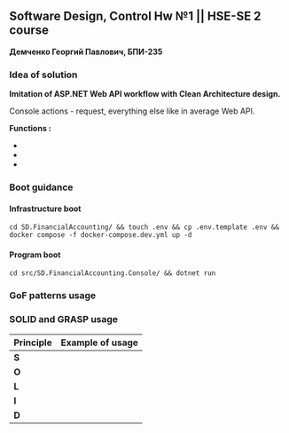 ## Software Design, Control Hw №1 || HSE-SE 2 course

**Демченко Георгий Павлович, БПИ-235**

### Idea of solution

**Imitation of ASP.NET Web API workflow with Clean Architecture design.**

Console actions - request, everything else like in average Web API.

**Functions :**

- 
- 
- 

### Boot guidance

#### Infrastructure boot

```shell
cd SD.FinancialAccounting/ && touch .env && cp .env.template .env && docker compose -f docker-compose.dev.yml up -d
```

#### Program boot

```shell
cd src/SD.FinancialAccounting.Console/ && dotnet run
```

### GoF patterns usage


### SOLID and GRASP usage

| **Principle** | **Example of usage**                                                                                                                                                                                                                                     |
|---------------|----------------------------------------------------------------------------------------------------------------------------------------------------------------------------------------------------------------------------------------------------------|
| **S**         | |
| **O**         | |
| **L**         | |
| **I**         | |
| **D**         | |
